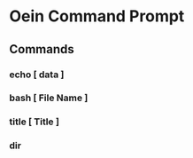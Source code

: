 # Oein Command Prompt

## Commands
### echo [ data ]
### bash [ File Name ]
### title [ Title ]
### dir